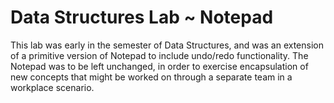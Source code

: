 # Data Structures Lab ~ Notepad

This lab was early in the semester of Data Structures, and was an extension of a primitive version of Notepad to include undo/redo functionality. The Notepad was to be left unchanged, in order to exercise encapsulation of new concepts that might be worked on through a separate team in a workplace scenario.
